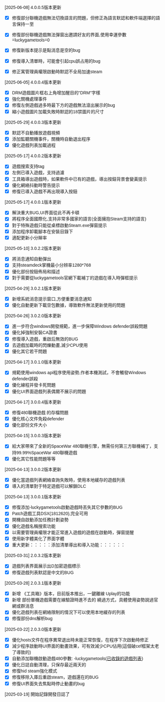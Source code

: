 
<div id="google_translate_element"></div>

<script type="text/javascript">
function googleTranslateElementInit() {
  new google.translate.TranslateElement({pageLanguage: 'zh-TW'}, 'google_translate_element');
}
</script>
<script type="text/javascript" src="//translate.google.com/translate_a/element.js?cb=googleTranslateElementInit" defer ></script>


[2025-06-08] 4.0.0.5版本更新
- [x] 修復部分聯機遊戲無法切換語言的問題，但修正為語言默認和軟件端選擇的語言保持一至
- [x] 修復部份聯機遊戲無法彈窗出邀請好友的界面,使用幸運參數=luckygametools=0
- [x] 修復新版本提示是點消息是空的bug
- [x] 修復導入清單時，可能會引起cpu誤占用的bug
- [x] 修正寓管理員權限啟動時默認不全局加速steam


[2025-06-05] 4.0.0.4版本更新
- [x] DRM遊戲圖片框右上角增加醒目的"DRM"字樣
- [x] 強化關機處理事件
- [x] 修復左側遊戲過多時最下方的遊戲無法滾出展示的bug
- [x] 縮小遊戲圖片加載失敗時默認的18禁圖片的尺寸 

[2025-05-29] 4.0.0.3版本更新
- [x] 默認不自動播放遊戲視頻
- [x] 添加監聽關機事件，關機時自動退出程序
- [x] 優化遊戲列表加載過程

[2025-05-17] 4.0.0.2版本更新
- [x] 遊戲搜索支持tag
- [x] 左側已導入遊戲，支持過濾
- [x] 工具箱導出遊戲時，如果軟件中已有的遊戲，導出按鈕背景會變黃提示
- [x] 優化網絡抖動時警告提示
- [x] 修復已導入遊戲不再出現導入按鈕

[2025-05-17] 4.0.0.1版本更新
- [x] 解決重大BUG,UI界面從此不再卡頓
- [x] 將程序全面國際化,支持非常多國家的語言(全面擁抱Steam支持的語言)
- [x] 對于特殊遊戲只能從桌標啟動Steam.exe彈窗提示
- [x] 添加程序卸載腳本在安裝目錄下
- [x] 適配更新小分辮率

[2025-05-10] 3.0.2.2版本更新
- [x] 將消息通知自動彈出
- [x] 支持steamdeck掌機最小分辨率1280*768
- [x] 優化部份按鈕佈局和描述
- [x] 對于需要從luckygametools官網下載補丁的遊戲在導入時彈框提示

[2025-04-29] 3.0.2.1版本更新
- [x] 新增系統消息提示窗口,方便重要消息通知 
- [x] 優化自動更新下載空包數據，導致軟件無法更新使用的問題

[2025-04-26] 3.0.2.0版本更新
- [x] 進一步符合windows開發規範，進一步保障Windows defender誤殺問題
- [x] 優化掉強制安裝CA證書
- [x] 修復導入遊戲，重啟后無效的BUG
- [x] 去遊戲加載時的閃爍動畫,減少CPU使用
- [x] 優化其它若干問題

[2025-04-17] 3.0.1.0版本更新
- [x] 規範使用windows api程序使用姿勢,作者本機測試，不會觸發Windows defender誤殺
- [x] 優化線程并發卡死問題
- [x] 優化UI界面遊戲列表偶爾不展示的問題  

[2025-04-17] 3.0.0.4版本更新
- [x] 修復480聯機遊戲 的存檔問題
- [x] 優化核心文件免殺defender
- [x] 優化部份文件大小

[2025-04-15] 3.0.0.3版本更新
- [x] 給大家帶來了全新的SpaceWar 480聯機引擎，無需任何第三方聯機補丁，支持99.99%SpaceWar 480聯機遊戲
- [x] 優化其它性能問題等等

[2025-04-13] 3.0.0.2版本更新
- [x] 優化當遊戲列表網絡查詢失敗時，使用本地緩存的遊戲列表
- [x] 導入的清單對于特定遊戲可以解鎖DLC

[2025-04-13] 3.0.0.1版本更新
- [x] 修復添加-luckygametools啟動遊戲時丟失其它參數的BUG
- [x] Patch遊戲工具DSX(1812620),完全可用
- [x] 開機自啟動添加任務計劃姿勢
- [x] 優化遊戲名稱搜索功能
- [x] 以需要管理員權限才能正常進入遊戲的遊戲在啟動時，彈窗提醒
- [x] 使用新字體美化了界面字體
- [x] 重大更新：：：：：添加清單導出和導入功能：：：：：：

[2025-03-31] 2.0.3.2版本更新
- [x] 遊戲列表界面展示出D加密遊戲標示
- [x] 修復遊戲列表默認是中文的BUG

[2025-03-28] 2.0.3.1版本更新
- [x] 新增 《工具箱》版本，目前版本推出，一鍵離線 Uplay的功能
- [x] 新增 部份單機遊戲需要在線驗證時進不去的 繞過方式，具體使用姿勢說過官網或群消息
- [x] 優化遊戲列表在網絡限制的情況下可以使用本地緩存的列表
- [x] 修復部份dns解析bug

[2025-03-22] 2.0.3.0版本更新
-  [x] 優化hosts文件在程序異常退出時未能正常恢復，在程序下次啟動時修正
-  [x] 減少程序啟動時UI界面的動畫效果，可有效減少CPU佔用(這個破cef框架太老了導致的)
-  [x] 自動添加聯機啟動遊戲480參數: -luckygametools([已收錄的遊戲列表](https://github.com/luckygametools/steam-cfg/blob/main/arg-luckygametools))
-  [x] 優化日誌自動清理，只保存最近兩天的
-  [x] 修復hid steam強化模式
-  [x] 修復移除入庫后重啟steam，遊戲還在的BUG
-  [x] 修復UI界面失去焦點時停止動畫的bug 

[2025-03-19] 開始記錄開發日誌了


<link href="https://fonts.googleapis.com/css?family=Poppins&display=swap" rel="stylesheet">
<style>
body {
  background-image: url('background.jpg'); 
  background-size: cover; 
  background-position: center;
  background-repeat: no-repeat; 
  background-attachment: fixed; 
  font-family: 'Poppins', sans-serif;
}
</style>
